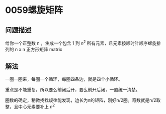 # 0059螺旋矩阵
## 问题描述
给你一个正整数 n ，生成一个包含 1 到 $n^2$ 所有元素，且元素按顺时针顺序螺旋排列的 n x n 正方形矩阵 matrix

## 解法
一圈一圈来，每圈一个循环，每圈四条边，就是四个小循环。

重点是不能重复，所以要么前闭后开，要么前开后闭，一直统一清楚。

圈数的确定，稍微找找规律能发现，边长为n的矩阵，刚好n/2圈。奇数就是n/2取整，且中心元素要补上 $n^2$